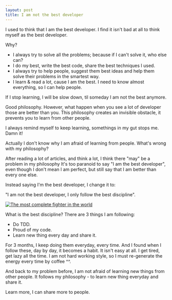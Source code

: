 ```yaml
---
layout: post
title: I am not the best developer
---
```


I used to think that I am the best developer.
I find it isn't bad at all to think myself as the best developer.

Why?

- I always try to solve all the problems; because if I can't solve it, who else can?
- I do my best, write the best code, share the best techniques I used.
- I always try to help people, suggest them best ideas and help them solve their problems in the smartest way.
- I learn & read a lot, cause I am the best. I need to know almost everything, so I can help people.

If I stop learning, I will be slow down, til someday I am not the best anymore.

Good philosophy. However, what happen when you see a lot of developer those are better than you. This philosophy creates an invisible obstacle, it prevents you to learn from other people.

I always remind myself to keep learning, somethings in my gut stops me. Damn it!

Actually I don't know why I am afraid of learning from people. What's wrong with my philosophy?

After reading a lot of articles, and think a lot, I think there "may" be a problem in my philosophy
It's too paranoid to say "I am the best developer", even though I don't mean I am perfect, but still say that I am better than every one else.

Instead saying I'm the best developer, I change it to:

"I am not the best developer, I only follow the best discipline".

[![The most complete fighter in the world](https://img.youtube.com/vi/G5FP7Y4Jy98/0.jpg)](https://www.youtube.com/watch?v=G5FP7Y4Jy98)

What is the best discipline? There are 3 things I am following:

- Do TDD. 
- Proud of my code.
- Learn new thing every day and share it.

For 3 months, I keep doing them everyday, every time. And I found when I follow these, day by day, it becomes a habit.
It isn't easy at all. I get tired, get lazy all the time. I am not hard working style, so I must re-generate the energy every time by coffee ^^.

And back to my problem before, I am not afraid of learning new things from other people. It follows my philosophy - to learn new thing everyday and share it.

Learn more, I can share more to people.
